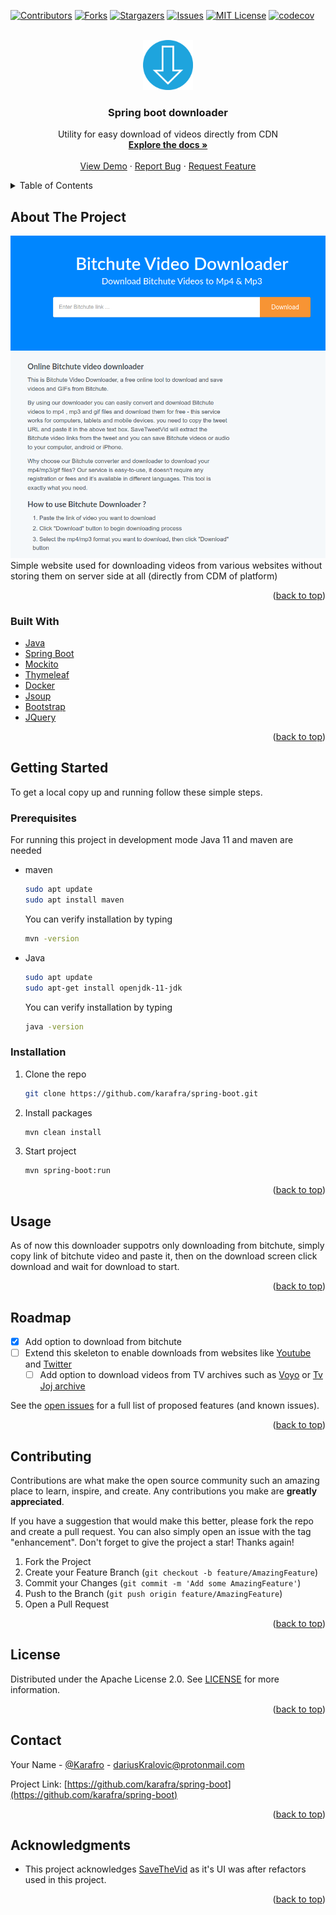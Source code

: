 <div id="top"></div>
<!--
*** Thanks for checking out the Best-README-Template. If you have a suggestion
*** that would make this better, please fork the repo and create a pull request
*** or simply open an issue with the tag "enhancement".
*** Don't forget to give the project a star!
*** Thanks again! Now go create something AMAZING! :D
-->



<!-- PROJECT SHIELDS -->
<!--
*** I'm using markdown "reference style" links for readability.
*** Reference links are enclosed in brackets [ ] instead of parentheses ( ).
*** See the bottom of this document for the declaration of the reference variables
*** for contributors-url, forks-url, etc. This is an optional, concise syntax you may use.
*** https://www.markdownguide.org/basic-syntax/#reference-style-links
-->
[![Contributors][contributors-shield]][contributors-url]
[![Forks][forks-shield]][forks-url]
[![Stargazers][stars-shield]][stars-url]
[![Issues][issues-shield]][issues-url]
[![MIT License][license-shield]][license-url]
[![codecov][codecov-shield]][codecov-url]

<!-- PROJECT LOGO -->
<br />
<div align="center">
  <a href="https://github.com/karafra/spring-boot">
    <img src="images/logo.png" alt="Logo" width="80" height="80">
  </a>

<h3 align="center">Spring boot downloader</h3>

  <p align="center">
    Utility for easy download of videos directly from CDN
    <br />
    <a href="https://karafra.github.io/spring-boot/"><strong>Explore the docs »</strong></a>
    <br />
    <br />
    <a href="https://github.com/karafra/spring-boot">View Demo</a>
    ·
    <a href="https://github.com/karafra/spring-boot/issues">Report Bug</a>
    ·
    <a href="https://github.com/karafra/spring-boot/issues">Request Feature</a>
  </p>
</div>



<!-- TABLE OF CONTENTS -->
<details>
  <summary>Table of Contents</summary>
  <ol>
    <li>
      <a href="#about-the-project">About The Project</a>
      <ul>
        <li><a href="#built-with">Built With</a></li>
      </ul>
    </li>
    <li>
      <a href="#getting-started">Getting Started</a>
      <ul>
        <li><a href="#prerequisites">Prerequisites</a></li>
        <li><a href="#installation">Installation</a></li>
      </ul>
    </li>
    <li><a href="#usage">Usage</a></li>
    <li><a href="#roadmap">Roadmap</a></li>
    <li><a href="#contributing">Contributing</a></li>
    <li><a href="#license">License</a></li>
    <li><a href="#contact">Contact</a></li>
    <li><a href="#acknowledgments">Acknowledgments</a></li>
  </ol>
</details>



<!-- ABOUT THE PROJECT -->
## About The Project

[![Product Name Screen Shot][product-screenshot]](https://example.com)
Simple website used for downloading videos from various websites without storing them on server side at all (directly from CDM of platform)
<p align="right">(<a href="#top">back to top</a>)</p>



### Built With

* [Java](https://www.oracle.com/java/technologies/)
* [Spring Boot](https://spring.io/projects/spring-boot)
* [Mockito](https://site.mockito.org/)
* [Thymeleaf](https://www.thymeleaf.org/)
* [Docker](https://www.thymeleaf.org/)
* [Jsoup](https://jsoup.org/)
* [Bootstrap](https://getbootstrap.com)
* [JQuery](https://jquery.com)

<p align="right">(<a href="#top">back to top</a>)</p>



<!-- GETTING STARTED -->
## Getting Started

To get a local copy up and running follow these simple steps.

### Prerequisites

For running this project in development mode Java 11 and maven are needed
* maven
  ```sh
  sudo apt update
  sudo apt install maven
  ```
  You can verify installation by typing
  ```sh
  mvn -version
  ```
* Java
  ```sh
  sudo apt update
  sudo apt-get install openjdk-11-jdk
  ```
  You can verify installation by typing
  ```sh
  java -version
  ```

### Installation

1. Clone the repo
   ```sh
   git clone https://github.com/karafra/spring-boot.git
   ```
2. Install packages
   ```sh
   mvn clean install
   ```
4. Start project
   ```sh
   mvn spring-boot:run
   ```

<p align="right">(<a href="#top">back to top</a>)</p>



<!-- USAGE EXAMPLES -->
## Usage

As of now this downloader suppotrs only downloading from bitchute, simply copy link of bitchute video and paste it, then on the download screen click download and wait for download to start.

<p align="right">(<a href="#top">back to top</a>)</p>



<!-- ROADMAP -->
## Roadmap

- [x] Add option to download from bitchute
- [ ] Extend this skeleton to enable downloads from websites like [Youtube](https://www.youtube.com/) and [Twitter](https://twitter.com/)
  - [ ] Add option to download videos from TV archives such as [Voyo](https://voyo.markiza.sk/) or [Tv Joj archive](https://voyo.markiza.sk/)

See the [open issues](https://github.com/karafra/spring-boot/issues) for a full list of proposed features (and known issues).

<p align="right">(<a href="#top">back to top</a>)</p>



<!-- CONTRIBUTING -->
## Contributing

Contributions are what make the open source community such an amazing place to learn, inspire, and create. Any contributions you make are **greatly appreciated**.

If you have a suggestion that would make this better, please fork the repo and create a pull request. You can also simply open an issue with the tag "enhancement".
Don't forget to give the project a star! Thanks again!

1. Fork the Project
2. Create your Feature Branch (`git checkout -b feature/AmazingFeature`)
3. Commit your Changes (`git commit -m 'Add some AmazingFeature'`)
4. Push to the Branch (`git push origin feature/AmazingFeature`)
5. Open a Pull Request

<p align="right">(<a href="#top">back to top</a>)</p>



<!-- LICENSE -->
## License

Distributed under the Apache License 2.0. See [LICENSE](./LICENSE) for more information.

<p align="right">(<a href="#top">back to top</a>)</p>



<!-- CONTACT -->
## Contact

Your Name - [@Karafro](https://twitter.com/Karafro) - dariusKralovic@protonmail.com

Project Link: [https://github.com/karafra/spring-boot](https://github.com/karafra/spring-boot)

<p align="right">(<a href="#top">back to top</a>)</p>



<!-- ACKNOWLEDGMENTS -->
## Acknowledgments

* This project acknowledges [SaveTheVid](https://www.savetweetvid.com/) as it's UI was after refactors used in this project.

<p align="right">(<a href="#top">back to top</a>)</p>



<!-- MARKDOWN LINKS & IMAGES -->
<!-- https://www.markdownguide.org/basic-syntax/#reference-style-links -->
[contributors-shield]: https://img.shields.io/github/contributors/karafra/spring-boot.svg?style=for-the-badge
[contributors-url]: https://github.com/karafra/spring-boot/graphs/contributors
[forks-shield]: https://img.shields.io/github/forks/karafra/spring-boot.svg?style=for-the-badge
[forks-url]: https://github.com/karafra/spring-boot/network/members
[stars-shield]: https://img.shields.io/github/stars/karafra/spring-boot.svg?style=for-the-badge
[stars-url]: https://github.com/karafra/spring-boot/stargazers
[issues-shield]: https://img.shields.io/github/issues/karafra/spring-boot.svg?style=for-the-badge
[issues-url]: https://github.com/karafra/spring-boot/issues
[license-shield]: https://img.shields.io/github/license/karafra/spring-boot.svg?style=for-the-badge
[license-url]: https://github.com/karafra/spring-boot/blob/master/LICENSE.txt
[product-screenshot]: images/screenshot.png
[codecov-shield]: https://img.shields.io/codecov/c/github/karafra/spring-boot/master?style=for-the-badge&token=JT7B2MF504
[codecov-url]: https://codecov.io/gh/karafra/spring-boot
